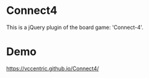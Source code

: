 # Connect4
This is a jQuery plugin of the board game: 'Connect-4'.

# Demo
https://vccentric.github.io/Connect4/
